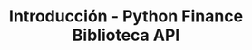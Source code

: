 ﻿---
title: Introducción - Python Finance Biblioteca API
linktitle: Empezando
type: docs
weight: 10
url: /es/python-net/getting-started/
description: Python Finance Biblioteca API La sección Introducción cubre temas como Descripción general del producto, Lista de características, Licencias, Instalación y cómo ejecutar Ejemplos.
---

